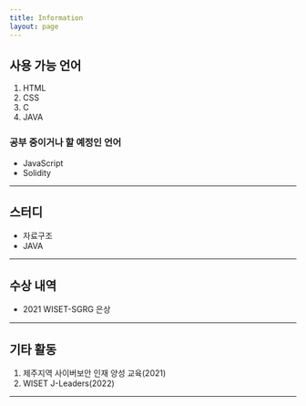 ```yaml
---
title: Information
layout: page
---
```


## 사용 가능 언어
1. HTML
2. CSS
3. C
4. JAVA
### 공부 중이거나 할 예정인 언어
- JavaScript
- Solidity
---
## 스터디
- 자료구조
- JAVA
---
## 수상 내역
- 2021 WISET-SGRG 은상
---
## 기타 활동
1. 제주지역 사이버보안 인재 양성 교육(2021)
2. WISET J-Leaders(2022)
---